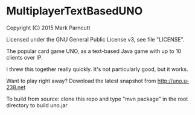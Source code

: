 # MultiplayerTextBasedUNO
Copyright (C) 2015 Mark Parncutt

Licensed under the GNU General Public License v3, see file "LICENSE".

The popular card game UNO, as a text-based Java game with up to 10 clients over IP.

I threw this together really quickly. It's not particularly good, but it works.

Want to play right away? Download the latest snapshot from http://uno.u-238.net

To build from source: clone this repo and type "mvn package" in the root directory to build uno.jar
